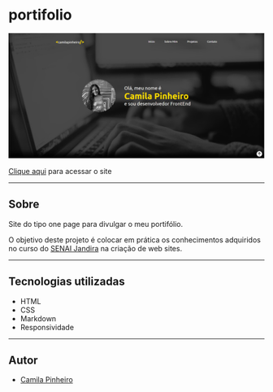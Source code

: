 # portifolio

![](./img/captura-tela.png)

[Clique aqui](https://camilapinh3iro.github.io/portifolio/) para acessar o site 

---
## Sobre 
Site do tipo one page para divulgar o meu portifólio.

O objetivo deste projeto é colocar em prática os conhecimentos adquiridos no curso do [SENAI Jandira](https://camilapinh3iro.github.io/killjoy/) na criação de web sites.    

---
## Tecnologias utilizadas 
- HTML
- CSS
- Markdown
- Responsividade

---
## Autor 
- [Camila Pinheiro](https://github.com/camilapinh3iro)
